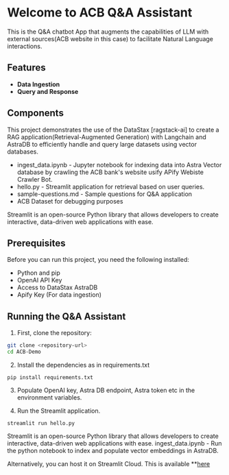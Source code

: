 # Welcome to ACB Q&A Assistant
This is the Q&A chatbot App that augments the capabilities of LLM with external sources(ACB website in this case) to facilitate Natural Language interactions.

## Features
- **Data Ingestion**
- **Query and Response**

## Components

This project demonstrates the use of the DataStax [ragstack-ai] to create a RAG application(Retrieval-Augmented Generation) with Langchain and AstraDB to efficiently handle and query large datasets using vector databases. 

* ingest_data.ipynb - Jupyter notebook for indexing data into Astra Vector database by crawling the ACB bank's website usify APify Webiste Crawler Bot.
* hello.py - Streamlit application for retrieval based on user queries.
* sample-questions.md - Sample questions for Q&A application
* ACB Dataset for debugging purposes

Streamlit is an open-source Python library that allows developers to create interactive, data-driven web applications with ease.

## Prerequisites
Before you can run this project, you need the following installed:
- Python and pip
- OpenAI API Key
- Access to DataStax AstraDB
- Apify Key (For data ingestion)

## Running the Q&A Assistant

1. First, clone the repository:

```bash
git clone <repository-url>
cd ACB-Demo
```

2. Install the dependencies as in requirements.txt

``` 
pip install requirements.txt
```

3. Populate OpenAI key, Astra DB endpoint, Astra token etc in the environment variables.

4. Run the Streamlit application.

``` 
streamlit run hello.py
 ```

Streamlit is an open-source Python library that allows developers to create interactive, data-driven web applications with ease.
ingest_data.ipynb - Run the python notebook to index and populate vector embeddings in AstraDB.

Alternatively, you can host it on Streamlit Cloud. This is available  **[here](https://acb-demo.streamlit.app/)
